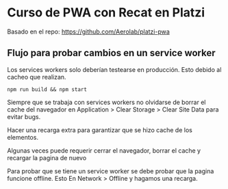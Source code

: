 # Curso de PWA con Recat en Platzi

Basado en el repo:
https://github.com/Aerolab/platzi-pwa

## Flujo para probar cambios en un service worker

Los services workers solo deberían testearse en producción. Esto debido al cacheo que realizan.

    npm run build && npm start

Siempre que se trabaja con services workers no olvidarse de borrar el cache del navegador en Application > Clear Storage > Clear Site Data para evitar bugs.

Hacer una recarga extra para garantizar que se hizo cache de los elementos.

Algunas veces puede requerir cerrar el navegador, borrar el cache y recargar la pagina de nuevo

Para probar que se tiene un service worker se debe probar que la pagina funcione offline. Esto En Network > Offline y hagamos una recarga.
